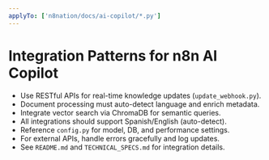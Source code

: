 ```yaml
---
applyTo: ['n8nation/docs/ai-copilot/*.py']
---
```

# Integration Patterns for n8n AI Copilot

- Use RESTful APIs for real-time knowledge updates (`update_webhook.py`).
- Document processing must auto-detect language and enrich metadata.
- Integrate vector search via ChromaDB for semantic queries.
- All integrations should support Spanish/English (auto-detect).
- Reference `config.py` for model, DB, and performance settings.
- For external APIs, handle errors gracefully and log updates.
- See `README.md` and `TECHNICAL_SPECS.md` for integration details.

